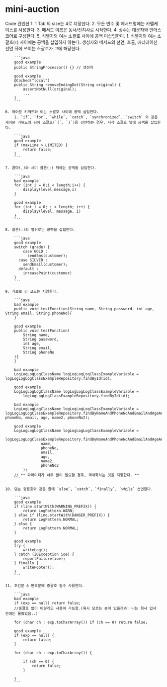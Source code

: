 # mini-auction

Code 컨벤션
    1. 1 Tab 의 size는 4로 지정한다.
    2. 모든 변수 및 메서드명에는 카멜케이스를 사용한다.
    3. 메서드 이름은 동사/전치사로 시작한다.
    4. 상수는 대문자와 언더스코어로 구성한다.
    5. 식별자와 여는 소괄호 사이에 공백 미삽입한다.
        1. 식별자와 여는 소괄호(`(`) 사이에는 공백을 삽입하지 않는다. 생성자와 메서드의 선언, 호출, 애너테이션 선언 뒤에 쓰이는 소괄호가 그에 해당한다.
        
        ```java
        good example
        public StringProcessor() {} // 생성자
        
        good example
        @Cached("local")
        public String removeEndingDot(String original) {
            assertNotNull(original);
            ...
        }
        ```
        
    6. 제어문 키워드와 여는 소괄호 사이에 공백 삽입한다.
        1. `if`, `for`, `while`, `catch`, `synchronized`, `switch` 와 같은 제어문 키워드의 뒤에 소괄호(`(`, `)`)를 선언하는 경우, 시작 소괄호 앞에 공백을 삽입한다.
        
        ```java
        good example
        if (maxLine > LIMITED) {
            return false;
        }
        ```
        
    7. 콤마(,)와 세미 콜론(;) 뒤에는 공백을 삽입한다.
        
        ```java
        bad example
        for (int i = 0;i < length;i++) {
            display(level,message,i)
        }
        
        good example
        for (int i = 0; i < length; i++) {
            display(level, message, i)
        }
        ```
        
    8. 콜론(:)의 앞뒤로는 공백을 삽입한다.
        
        ```java
        good example
        switch (grade) {
        	case GOLD :
        	  sendSms(customer);
          case SILVER :
            sendEmail(customer);
          default :
            inreasePoint(customer)
        }
        ```
        
    9. 가로로 긴 코드는 지양한다.
        
        ```java
        bad example
        public void testFunction(String name, String password, int age, String email, String phoneNo){
        }
        
        good example
        public void testFunction(
        	String name,
        	String password,
        	int age,
        	String email,
        	String phoneNo
        ){
        }
        
        bad example
        LogLogLogLogClassName logLogLogLogClassExampleVariable = logLogLogLogClassExampleRepository.findById(id);
        
        good example
        LogLogLogLogClassName logLogLogLogClassExampleVariable = 
        	logLogLogLogClassExampleRepository.findById(id);
        
        bad example
        LogLogLogLogClassName logLogLogLogClassExampleVariable = logLogLogLogClassExampleRepository.findByNameAndPhoneNoAndEmailAndAgeAndName2AndPhoneNo2(name, phoneNo, email, age, name2, phoneNo2);
        
        good example
        LogLogLogLogClassName logLogLogLogClassExampleVariable = 
        	logLogLogLogClassExampleRepository.findByNameAndPhoneNoAndEmailAndAgeAndName2AndPhoneNo2(
        			name, 
        			phoneNo, 
        			email, 
        			age, 
        			name2, 
        			phoneNo2
        	);
        // ** 파라미터가 너무 많이 필요할 경우, 객체화하는 것을 지향한다. ** 
        ```
        
    10. 닫는 중괄호와 같은 줄에 `else`, `catch`, `finally`, `while` 선언한다.
        
        ```java
        good example
        if (line.startWith(WARNING_PREFIX)) {
            return LogPattern.WARN;
        } else if (line.startWith(DANGER_PREFIX)) {
            return LogPattern.NORMAL;
        } else {
            return LogPattern.NORMAL;
        }
        
        good example
        try {
            writeLog();
        } catch (IOException ioe) {
            reportFailure(ioe);
        } finally {
            writeFooter();
        }
        ```
        
    11. 조건문 & 반복문에 중괄호 필수 사용한다.
        
        ```java
        bad example
        if (exp == null) return false; 
        //중괄호 없이 이렇게도 사용이 가능함.(혹시 모르는 분이 있을까봐! 나는 회사 입사 전에는 몰랐었음..)
        
        for (char ch : exp.toCharArray()) if (ch == 0) return false;
        
        good example
        if (exp == null) {
            return false;
        }
        
        for (char ch : exp.toCharArray()) {
        
            if (ch == 0) {
                return false;
            }
        
        }
        ```
